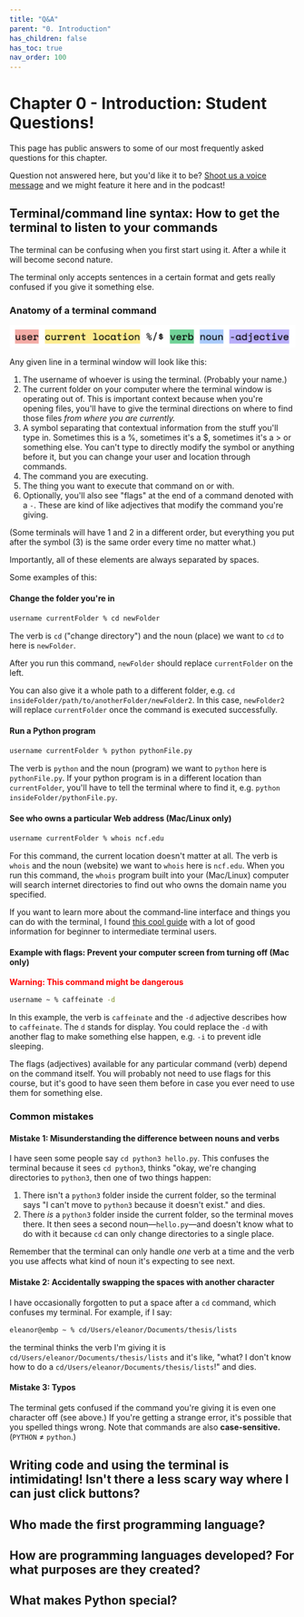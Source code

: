 ```yaml
---
title: "Q&A"
parent: "0. Introduction"
has_children: false
has_toc: true
nav_order: 100
---
```


# Chapter 0 - Introduction: Student Questions!

This page has public answers to some of our most frequently asked questions for this chapter.

Question not answered here, but you'd like it to be? [Shoot us a voice message](https://anchor.fm/bytesizecs/message) and we might feature it here and in the podcast!

## Terminal/command line syntax: How to get the terminal to listen to your commands

The terminal can be confusing when you first start using it. After a while it will become second nature. 

The terminal only accepts sentences in a certain format and gets really confused if you give it something else.

### Anatomy of a terminal command

![anatomy of a terminal command](../../assets/terminal-anatomy.png)

Any given line in a terminal window will look like this:

1. The username of whoever is using the terminal. (Probably your name.)
2. The current folder on your computer where the terminal window is operating out of. This is important context because when you're opening files, you'll have to give the terminal directions on where to find those files *from where you are currently.*
3. A symbol separating that contextual information from the stuff you'll type in. Sometimes this is a %, sometimes it's a $, sometimes it's a > or something else. You can't type to directly modify the symbol or anything before it, but you can change your user and location through commands.
4. The command you are executing.
5. The thing you want to execute that command on or with.
6. Optionally, you'll also see "flags" at the end of a command denoted with a `-`. These are kind of like adjectives that modify the command you're giving.

(Some terminals will have 1 and 2 in a different order, but everything you put after the symbol (3) is the same order every time no matter what.)

Importantly, all of these elements are always separated by spaces.

Some examples of this:

#### Change the folder you're in

```sh
username currentFolder % cd newFolder
```
The verb is `cd` ("change directory") and the noun (place) we want to `cd` to here is `newFolder`.

After you run this command, `newFolder` should replace `currentFolder` on the left.

You can also give it a whole path to a different folder, e.g. `cd insideFolder/path/to/anotherFolder/newFolder2`. In this case, `newFolder2` will replace `currentFolder` once the command is executed successfully.

#### Run a Python program

```sh
username currentFolder % python pythonFile.py
```
The verb is `python` and the noun (program) we want to `python` here is `pythonFile.py`. If your python program is in a different location than `currentFolder`, you'll have to tell the terminal where to find it, e.g. `python insideFolder/pythonFile.py`.

#### See who owns a particular Web address (Mac/Linux only)

```sh
username currentFolder % whois ncf.edu
```
For this command, the current location doesn't matter at all. The verb is `whois` and the noun (website) we want to `whois` here is `ncf.edu`. When you run this command, the `whois` program built into your (Mac/Linux) computer will search internet directories to find out who owns the domain name you specified.

If you want to learn more about the command-line interface and things you can do with the terminal, I found [this cool guide](https://medium.com/@JuxtaposedWords/an-introduction-to-mac-s-terminal-part-i-cli-vs-gui-b6acd3794d7c) with a lot of good information for beginner to intermediate terminal users.

#### Example with flags: Prevent your computer screen from turning off (Mac only)
<span style="color:red">**Warning: This command might be dangerous**</span>
```sh
username ~ % caffeinate -d
```
In this example, the verb is `caffeinate` and the `-d` adjective describes how to `caffeinate`. The `d` stands for display. You could replace the `-d` with another flag to make something else happen, e.g. `-i` to prevent idle sleeping. 

The flags (adjectives) available for any particular command (verb) depend on the command itself. You will probably not need to use flags for this course, but it's good to have seen them before in case you ever need to use them for something else.

### Common mistakes

#### Mistake 1: Misunderstanding the difference between nouns and verbs

I have seen some people say `cd python3 hello.py`. This confuses the terminal because it sees `cd python3`, thinks "okay, we're changing directories to `python3`, then one of two things happen:
1. There isn't a `python3` folder inside the current folder, so the terminal says "I can't move to `python3` because it doesn't exist." and dies.
2. There *is* a `python3` folder inside the current folder, so the terminal moves there. It then sees a second noun—`hello.py`—and doesn't know what to do with it because `cd` can only change directories to a single place.

Remember that the terminal can only handle *one* verb at a time and the verb you use affects what kind of noun it's expecting to see next.

#### Mistake 2: Accidentally swapping the spaces with another character

I have occasionally forgotten to put a space after a `cd` command, which confuses my terminal. For example, if I say:

```sh
eleanor@embp ~ % cd/Users/eleanor/Documents/thesis/lists 
```

the terminal thinks the verb I'm giving it is `cd/Users/eleanor/Documents/thesis/lists` and it's like, "what? I don't know how to do a `cd/Users/eleanor/Documents/thesis/lists`!" and dies. 

#### Mistake 3: Typos

The terminal gets confused if the command you're giving it is even one character off (see above.) If you're getting a strange error, it's possible that you spelled things wrong. Note that commands are also **case-sensitive.** (`PYTHON` ≠ `python`.)

## Writing code and using the terminal is intimidating! Isn't there a less scary way where I can just click buttons?

## Who made the first programming language?

## How are programming languages developed? For what purposes are they created?

## What makes Python special?
